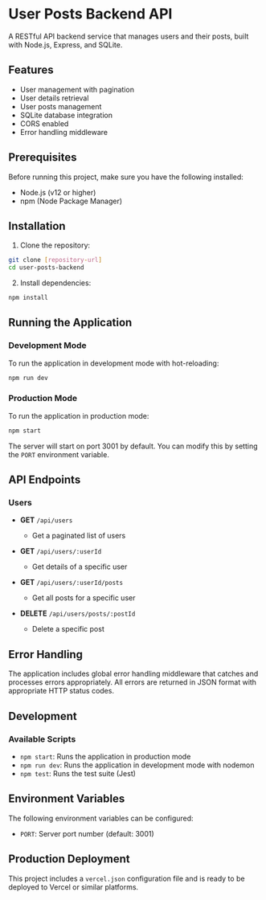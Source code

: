 # User Posts Backend API

A RESTful API backend service that manages users and their posts, built with Node.js, Express, and SQLite.

## Features

- User management with pagination
- User details retrieval
- User posts management
- SQLite database integration
- CORS enabled
- Error handling middleware

## Prerequisites

Before running this project, make sure you have the following installed:
- Node.js (v12 or higher)
- npm (Node Package Manager)

## Installation

1. Clone the repository:
```bash
git clone [repository-url]
cd user-posts-backend
```

2. Install dependencies:
```bash
npm install
```

## Running the Application

### Development Mode
To run the application in development mode with hot-reloading:
```bash
npm run dev
```

### Production Mode
To run the application in production mode:
```bash
npm start
```

The server will start on port 3001 by default. You can modify this by setting the `PORT` environment variable.

## API Endpoints

### Users

- **GET** `/api/users`
  - Get a paginated list of users

- **GET** `/api/users/:userId`
  - Get details of a specific user

- **GET** `/api/users/:userId/posts`
  - Get all posts for a specific user

- **DELETE** `/api/users/posts/:postId`
  - Delete a specific post


## Error Handling

The application includes global error handling middleware that catches and processes errors appropriately. All errors are returned in JSON format with appropriate HTTP status codes.

## Development

### Available Scripts

- `npm start`: Runs the application in production mode
- `npm run dev`: Runs the application in development mode with nodemon
- `npm test`: Runs the test suite (Jest)

## Environment Variables

The following environment variables can be configured:
- `PORT`: Server port number (default: 3001)

## Production Deployment

This project includes a `vercel.json` configuration file and is ready to be deployed to Vercel or similar platforms.